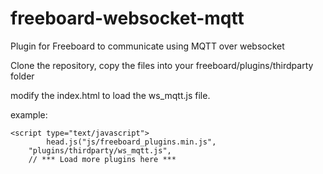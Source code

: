 # freeboard-websocket-mqtt
Plugin for Freeboard to communicate using MQTT over websocket


Clone the repository, copy the files into your
freeboard/plugins/thirdparty folder

modify the index.html to load the ws_mqtt.js file.

example:

    <script type="text/javascript">
            head.js("js/freeboard_plugins.min.js",
	    "plugins/thirdparty/ws_mqtt.js",
	    // *** Load more plugins here ***

